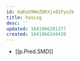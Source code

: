 ```yaml
---
id: 6qKoU9WmZQKXjx81Fyo2k
title: hasLog
desc: ''
updated: 1641966281377
created: 1641966244420
---
```


- [[p.Pred.SMD]]
